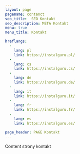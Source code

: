 ```yaml
---
layout: page
pagename: contanct
seo_title:  SEO Kontakt
seo_description: META Kontakt
menu: true
menu_title: Kontakt

hreflangs:
  -
    lang: pl
    link: https://instalguru.pl/
  -
    lang: cs
    link: https://instalguru.cs/
  -
    lang: de
    link: https://instalguru.de/
  -
    lang: it
    link: https://instalguru.it/
  -
    lang: fr
    link: https://instalguru.fr/
  -
    lang: es
    link: https://instalguru.es/

page_header: PAGE Kontakt
---
```

Content strony kontakt